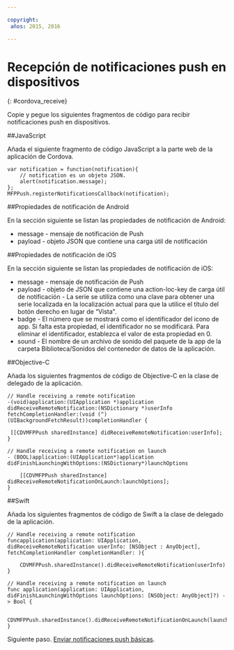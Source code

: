```yaml
---

copyright:
 años: 2015, 2016

---
```


# Recepción de notificaciones push en dispositivos
{: #cordova_receive}

Copie y pegue los siguientes fragmentos de código para recibir notificaciones push en
                    dispositivos.

##JavaScript

Añada el siguiente fragmento de código JavaScript a la parte web de la aplicación de
                        Cordova.


```
var notification = function(notification){
    // notification es un objeto JSON.
    alert(notification.message);
};
MFPPush.registerNotificationsCallback(notification);
```

##Propiedades de notificación de Android

En la sección siguiente se listan las propiedades de notificación de Android:

* message - mensaje de notificación de Push
* payload - objeto JSON que contiene una carga útil de notificación


##Propiedades de notificación de iOS

En la sección siguiente se listan las propiedades de notificación de iOS:

* message - mensaje de notificación de Push
* payload - objeto de JSON que contiene una action-loc-key de carga útil de notificación - La serie se utiliza como una clave para obtener una serie localizada en la localización actual para que la utilice el título del botón derecho en lugar de “Vista".
* badge - El número que se mostrará como el identificador del icono de app. Si falta esta propiedad, el
                            identificador no se modificará. Para eliminar el identificador, establezca el valor de esta
                            propiedad en 0.
* sound - El nombre de un archivo de sonido del paquete de la app de la carpeta
                            Biblioteca/Sonidos del contenedor de datos de la aplicación.

##Objective-C

Añada los siguientes fragmentos de código de Objective-C en la clase de delegado de la aplicación.

```
// Handle receiving a remote notification
-(void)application:(UIApplication *)application didReceiveRemoteNotification:(NSDictionary *)userInfo fetchCompletionHandler:(void (^)(UIBackgroundFetchResult))completionHandler {

 [[CDVMFPPush sharedInstance] didReceiveRemoteNotification:userInfo];
}
```

```
// Handle receiving a remote notification on launch
- (BOOL)application:(UIApplication*)application didFinishLaunchingWithOptions:(NSDictionary*)launchOptions

    [[CDVMFPPush sharedInstance] didReceiveRemoteNotificationOnLaunch:launchOptions];
}
```

##Swift

Añada los siguientes fragmentos de código de Swift a la clase de delegado de la aplicación.

```
// Handle receiving a remote notification
funcapplication(application: UIApplication, didReceiveRemoteNotification userInfo: [NSObject : AnyObject], fetchCompletionHandler completionHandler: ){

    CDVMFPPush.sharedInstance().didReceiveRemoteNotification(userInfo)
}
```

```
// Handle receiving a remote notification on launch
func application(application: UIApplication, didFinishLaunchingWithOptions launchOptions: [NSObject: AnyObject]?) -> Bool {

    CDVMFPPush.sharedInstance().didReceiveRemoteNotificationOnLaunch(launchOptions)
}

```
Siguiente paso. [Enviar notificaciones push básicas](t_send_push_notifications.html).
